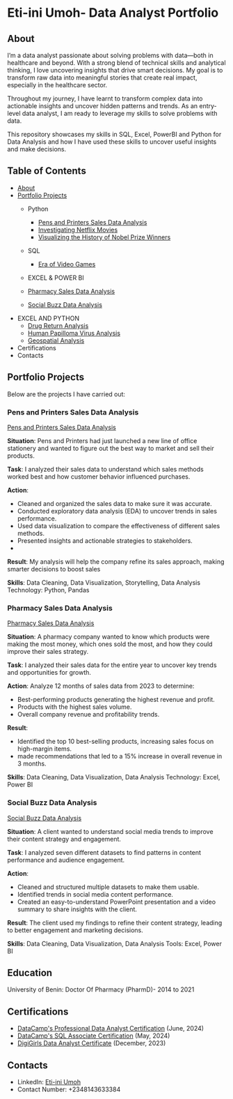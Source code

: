# Eti-ini Umoh- Data Analyst Portfolio
## About
I’m a data analyst passionate about solving problems with data—both in healthcare and beyond. With a strong blend of technical skills and analytical thinking, I love uncovering insights that drive smart decisions. My goal is to transform raw data into meaningful stories that create real impact, especially in the healthcare sector.

Throughout my journey, I have learnt to transform complex data into actionable insights and uncover hidden patterns and trends. As an entry-level data analyst, I am ready to leverage my skills to solve problems with data.

This repository showcases my skills in SQL, Excel, PowerBI and Python for Data Analysis and how I have used these skills to uncover useful insights and make decisions.

## Table of Contents
- [About](https://github.com/Eti-ini/Portfolio/blob/main/README.md)
- [Portfolio Projects](https://github.com/Eti-ini/Portfolio/tree/main)
  - Python
    - [Pens and Printers Sales Data Analysis](https://github.com/Eti-ini/Portfolio/tree/main/Pens%20and%20Printers)
    - [Investigating Netflix Movies](https://github.com/Eti-ini/Portfolio/blob/main/Investigating%20Netflix%20movies/notebook.ipynb)
    - [Visualizing the History of Nobel Prize Winners](https://github.com/Eti-ini/Portfolio/blob/main/Visualizing%20the%20History%20of%20Nobel%20Prize%20Winner/notebook.ipynb)

  - SQL
    - [Era of Video Games](https://github.com/Eti-ini/Portfolio/blob/main/Era%20of%20video%20game/notebook.ipynb)

  - EXCEL & POWER BI
   - [Pharmacy Sales Data Analysis](https://github.com/Eti-ini/Portfolio/tree/main/Pharmacy%20Sales%20Analysis)
   - [Social Buzz Data Analysis](https://github.com/Eti-ini/Portfolio/tree/main/Social%20Buzz%20Data%20Analysis)
- EXCEL AND PYTHON
    - [Drug Return Analysis](https://github.com/Eti-ini/Portfolio/blob/main/Drug%20Return%20Analysis/Drug%20Return%20Analysis.docx)
    - [Human Papilloma Virus Analysis](https://github.com/Eti-ini/Portfolio/tree/main/HPV%20Project%20Analysis)
    - [Geospatial Analysis](https://github.com/Eti-ini/Portfolio/tree/main/Outlier%20detection-geospatial%20analysis)
- Certifications
- Contacts

## Portfolio Projects
Below are the projects I have carried out:
### Pens and Printers Sales Data Analysis
[Pens and Printers Sales Data Analysis](https://github.com/Eti-ini/Portfolio/tree/main/Pens%20and%20Printers)

**Situation**:
Pens and Printers had just launched a new line of office stationery and wanted to figure out the best way to market and sell their products.

**Task**:
I analyzed their sales data to understand which sales methods worked best and how customer behavior influenced purchases.

**Action**:
- Cleaned and organized the sales data to make sure it was accurate.
- Conducted exploratory data analysis (EDA) to uncover trends in sales performance.
- Used data visualization to compare the effectiveness of different sales methods.
- Presented insights and actionable strategies to stakeholders.
- 
**Result**:
My analysis will help the company refine its sales approach, making smarter decisions to boost sales

**Skills**: 
Data Cleaning, Data Visualization, Storytelling, Data Analysis
Technology: Python, Pandas

### Pharmacy Sales Data Analysis
[Pharmacy Sales Data Analysis](https://github.com/Eti-ini/Portfolio/tree/main/Pharmacy%20Sales%20Analysis)

**Situation**:
A pharmacy company wanted to know which products were making the most money, which ones sold the most, and how they could improve their sales strategy.

**Task**:
I analyzed their sales data for the entire year to uncover key trends and opportunities for growth.

**Action**:
Analyze 12 months of sales data from 2023 to determine:
- Best-performing products generating the highest revenue and profit.
- Products with the highest sales volume.
- Overall company revenue and profitability trends.
  
**Result**:
- Identified the top 10 best-selling products, increasing sales focus on high-margin items.
- made recommendations that led to a 15% increase in overall revenue in 3 months.
  
**Skills**: 
Data Cleaning, Data Visualization, Data Analysis
Technology: Excel, Power BI

### Social Buzz Data Analysis
[Social Buzz Data Analysis](https://github.com/Eti-ini/Portfolio/tree/main/Social%20Buzz%20Data%20Analysis)

**Situation**:
A client wanted to understand social media trends to improve their content strategy and engagement.

**Task**:
I analyzed seven different datasets to find patterns in content performance and audience engagement.

**Action**:
- Cleaned and structured multiple datasets to make them usable.
- Identified trends in social media content performance.
- Created an easy-to-understand PowerPoint presentation and a video summary to share insights with the client.
  
**Result**:
The client used my findings to refine their content strategy, leading to better engagement and marketing decisions.

**Skills**: 
Data Cleaning, Data Visualization, Data Analysis
Tools: Excel, Power BI

## Education
University of Benin: Doctor Of Pharmacy (PharmD)- 2014 to 2021

## Certifications
- [DataCamp's Professional Data Analyst Certification](https://www.datacamp.com/certificate/DA0021489845053) (June, 2024)
- [DataCamp's SQL Associate Certification](https://www.datacamp.com/certificate/SQA0010023658224) (May, 2024)
- [DigiGirls Data Analyst Certificate](https://www.linkedin.com/posts/eti-ini-umoh-419b661a8_digigirls-ukaid-activity-7151120583303278594-aVyP?utm_source=share&utm_medium=member_desktop) (December, 2023)

## Contacts
- LinkedIn: [Eti-ini Umoh](https://www.linkedin.com/in/eti-ini-umoh-419b661a8)
- Contact Number: +2348143633384



     
